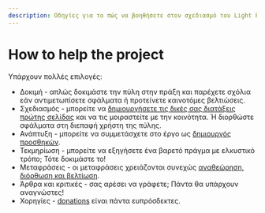 ```yaml
---
description: Οδηγίες για το πώς να βοηθήσετε στον σχεδιασμό του Light Portal
---
```


# How to help the project

Υπάρχουν πολλές επιλογές:

- Δοκιμή - απλώς δοκιμάστε την πύλη στην πράξη και παρέχετε σχόλια εάν αντιμετωπίσετε σφάλματα ή προτείνετε καινοτόμες βελτιώσεις.
- Σχεδιασμός - μπορείτε να [δημιουργήσετε τις δικές σας διατάξεις πρώτης σελίδας](./create-layout.md) και να τις μοιραστείτε με την κοινότητα. Ή διορθώστε σφάλματα στη διεπαφή χρήστη της πύλης.
- Ανάπτυξη - μπορείτε να συμμετάσχετε στο έργο ως [δημιουργός προσθηκών](../plugins/create-new.md).
- Τεκμηρίωση - μπορείτε να εξηγήσετε ένα βαρετό πράγμα με ελκυστικό τρόπο; Τότε δοκιμάστε το!
- Μεταφράσεις - οι μεταφράσεις χρειάζονται συνεχώς [αναθεώρηση, διόρθωση και βελτίωση](https://crowdin.com/project/light-portal).
- Άρθρα και κριτικές - σας αρέσει να γράφετε; Πάντα θα υπάρχουν αναγνώστες!
- Χορηγίες - [donations](https://www.buymeacoffee.com/bugo) είναι πάντα ευπρόσδεκτες.
